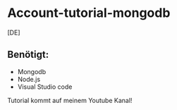 # Account-tutorial-mongodb
[DE] <br>
## Benötigt:
- Mongodb
- Node.js
- Visual Studio code

Tutorial kommt auf meinem Youtube Kanal!
